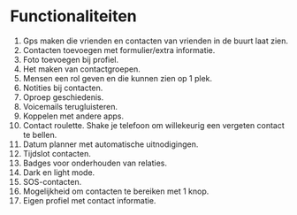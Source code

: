 # Functionaliteiten
1. Gps maken die vrienden en contacten van vrienden in de buurt laat zien.
1. Contacten toevoegen met formulier/extra informatie.
1. Foto toevoegen bij profiel.
1. Het maken van contactgroepen.
1. Mensen een rol geven en die kunnen zien op 1 plek.
1. Notities bij contacten.
1. Oproep geschiedenis.
1. Voicemails terugluisteren.
1. Koppelen met andere apps.
1. Contact roulette. Shake je telefoon om willekeurig een vergeten contact te bellen.
1. Datum planner met automatische uitnodigingen.
1. Tijdslot contacten.
1. Badges voor onderhouden van relaties.
1. Dark en light mode.
1. SOS-contacten.
1. Mogelijkheid om contacten te bereiken met 1 knop.
1. Eigen profiel met contact informatie.